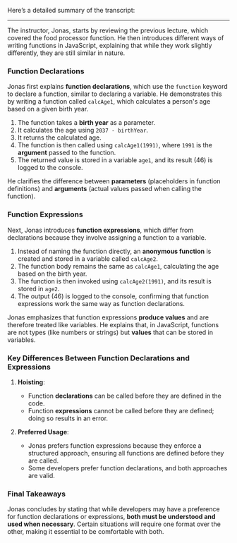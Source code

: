 Here’s a detailed summary of the transcript:

---

The instructor, Jonas, starts by reviewing the previous lecture, which covered the food processor function. He then introduces different ways of writing functions in JavaScript, explaining that while they work slightly differently, they are still similar in nature.

### **Function Declarations**

Jonas first explains **function declarations**, which use the `function` keyword to declare a function, similar to declaring a variable. He demonstrates this by writing a function called `calcAge1`, which calculates a person's age based on a given birth year.

1. The function takes a **birth year** as a parameter.
2. It calculates the age using `2037 - birthYear`.
3. It returns the calculated age.
4. The function is then called using `calcAge1(1991)`, where `1991` is the **argument** passed to the function.
5. The returned value is stored in a variable `age1`, and its result (46) is logged to the console.

He clarifies the difference between **parameters** (placeholders in function definitions) and **arguments** (actual values passed when calling the function).

### **Function Expressions**

Next, Jonas introduces **function expressions**, which differ from declarations because they involve assigning a function to a variable.

1. Instead of naming the function directly, an **anonymous function** is created and stored in a variable called `calcAge2`.
2. The function body remains the same as `calcAge1`, calculating the age based on the birth year.
3. The function is then invoked using `calcAge2(1991)`, and its result is stored in `age2`.
4. The output (46) is logged to the console, confirming that function expressions work the same way as function declarations.

Jonas emphasizes that function expressions **produce values** and are therefore treated like variables. He explains that, in JavaScript, functions are not types (like numbers or strings) but **values** that can be stored in variables.

### **Key Differences Between Function Declarations and Expressions**

1. **Hoisting**:

   - Function **declarations** can be called before they are defined in the code.
   - Function **expressions** cannot be called before they are defined; doing so results in an error.

2. **Preferred Usage**:
   - Jonas prefers function expressions because they enforce a structured approach, ensuring all functions are defined before they are called.
   - Some developers prefer function declarations, and both approaches are valid.

### **Final Takeaways**

Jonas concludes by stating that while developers may have a preference for function declarations or expressions, **both must be understood and used when necessary**. Certain situations will require one format over the other, making it essential to be comfortable with both.

